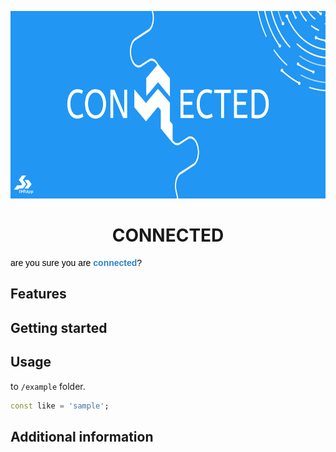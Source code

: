 <p align="center">
  <a href="https://linkedin.com/in/sohrabonline">
    <img src="https://raw.githubusercontent.com/sohrabonline/connected/master/assets/logo.png" height="300">
  </a>
  <h1 align="center">CONNECTED</h1>
  <pre style="text-align: start;color: rgb(0, 0, 0);"><span style="color: rgb(0, 0, 0); font-family: Verdana, Geneva, sans-serif;">are you sure you are</span><span style="font-family: Verdana, Geneva, sans-serif;"> <strong><span style="color: rgb(44, 130, 201);">connected</span></strong>?</span></pre>
<div id="gtx-trans" style="position: absolute; left: 211px; top: -5px;">
    <div class="gtx-trans-icon"></div>
</div>
</p>




## Features


## Getting started



## Usage

to `/example` folder.

```dart
const like = 'sample';
```

## Additional information


